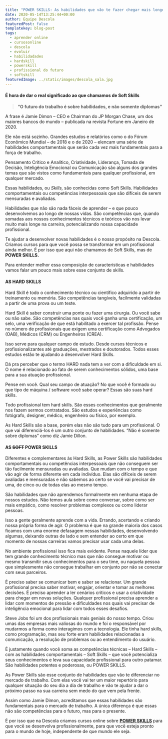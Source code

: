 ```yaml
---
title: "POWER SKILLS: As habilidades que vão te fazer chegar mais longe"
date: 2020-05-14T13:25:44+00:00
author: Equipe Descola
featuredPost: false
templatekey: blog-post
tags:
  - aprender online
  - cursosonline
  - descola
  - evoluir
  - habilidadades
  - hardskill
  - powerskill
  - profissional do futuro
  - softskill
featuredImage: ../static/images/descola_sala.jpg
---
```

#### É hora de dar o real significado ao que chamamos de Soft Skills

> **“O futuro do trabalho é sobre habilidades, e não somente diplomas”** 

A frase é Jamie Dimon – CEO e Chairman do JP Morgan Chase, um dos maiores bancos do mundo – publicada na revista Fortune em Janeiro de 2020.

Ele não está sozinho. Grandes estudos e relatórios como o do Fórum Econômico Mundial – de 2018 e o de 2020 – elencam uma série de habilidades comportamentais que serão cada vez mais fundamentais para a força de trabalho.

Pensamento Crítico e Analítico, Criatividade, Liderança, Tomada de Decisão, Inteligência Emocional ou Comunicação são alguns dos grandes temas que são vistos como fundamentais para qualquer profissional, em qualquer mercado.

Essas habilidades, ou *Skills,* são conhecidas como Soft Skills. Habilidades comportamentais ou competências interpessoais que são difíceis de serem mensuradas e avaliadas.

Habilidades que não são nada fáceis de aprender – e que pouco desenvolvemos ao longo de nossas vidas. São competências que, quando somadas aos nossos conhecimentos técnicos e teóricos vão nos levar muito mais longe na carreira, potencializando nossa capacidade profissional.

Te ajudar a desenvolver novas habilidades é o nosso propósito na Descola. Criamos cursos para que você possa se transformar em um profissional ainda melhor. É por isso que aqui não chamamos de Soft Skills, mas de **POWER SKILLS.**

Para entender melhor essa composição de características e habilidades vamos falar um pouco mais sobre esse conjunto de skills.

#### **AS HARD SKILLS**

Hard Skill é todo o conhecimento técnico ou científico adquirido a partir de treinamento ou memória. São competências tangíveis, facilmente validadas a partir de uma prova ou um teste.

Hard Skill é saber construir uma ponte ou fazer uma cirurgia. Ou você sabe ou não sabe. São competências nas quais você ganha uma certificação, um selo, uma verificação de que está habilitado a exercer tal profissão. Pense no número de profissionais que exigem uma certificação como Advogados (OAB), Médicos (CRM) ou Engenheiros (CREA).

Isso serve para qualquer campo de estudo. Desde cursos técnicos e profissionalizantes até graduações, mestrados e doutorados. Todos esses estudos estão te ajudando a desenvolver Hard Skills.

Dá pra perceber que o termo HARD nada tem a ver com a dificuldade em si. O nome é relacionado ao fato de serem conhecimentos sólidos, uma base para a sua atuação profissional.

Pense em você. Qual seu campo de atuação? No que você é formado ou que tipo de máquina / software você sabe operar? Essas são suas hard skills.

Todo profissional tem hard skills. São esses conhecimentos que geralmente nos fazem sermos contratados. São estudos e experiências como fotógrafo, designer, médico, engenheiro ou físico, por exemplo.

As Hard Skills são a base, porém elas não são tudo para um profissional. O que vai diferenciá-los é um outro conjunto de habilidades. “Não é somente sobre diplomas” como diz Jamie Dillon.

#### **AS <s>SOFT</s> POWER SKILLS**

Diferentes e complementares às Hard Skills, as Power Skills são habilidades comportamentais ou competências interpessoais que não conseguem ser tão facilmente mensuradas ou avaliadas. Que mudam com o tempo e que vão agir de forma diferente em cada indivíduo. Elas são difíceis de serem avaliadas e mensuradas e não sabemos ao certo se você vai precisar de uma, de cinco ou de todas elas ao mesmo tempo.

São habilidades que não aprendemos formalmente em nenhuma etapa de nossos estudos. Não temos aula sobre como conversar, sobre como ser mais empático, como resolver problemas complexos ou como liderar pessoas.

Isso a gente geralmente aprende com a vida. Errando, acertando e criando nossa própria forma de agir. O problema é que na grande maioria dos casos ficamos com uma enorme defasagem nessas habilidades, desenvolvendo algumas, deixando outras de lado e sem entender ao certo em que momento de nossas carreiras vamos precisar usar cada uma delas.

No ambiente profissional isso fica mais evidente. Pense naquele líder que tem grande conhecimento técnico mas que não consegue motivar ou mesmo transmitir seus conhecimentos para o seu time, ou naquela pessoa que simplesmente não consegue trabalhar em conjunto por não se conectar com seus parceiros.

É preciso saber se comunicar bem e saber se relacionar. Um grande profissional precisa saber motivar, engajar, orientar e tomar as melhores decisões. É preciso aprender a ler cenários críticos e usar a criatividade para chegar em novas soluções. Qualquer profissional precisa aprender a lidar com momentos de pressão e dificuldades nos quais vai precisar de inteligência emocional para lidar com todos esses desafios.

Steve Jobs foi um dos profissionais mais geniais do nosso tempo. Criou umas das empresas mais valiosas do mundo e foi o responsável por mudarmos a forma como interagimos com a tecnologia. Ele tinha hard skills, como programação, mas seu forte eram habilidades relacionadas a comunicação, a resolução de problemas ou ao entendimento do usuário.

É justamente quando você soma as competências técnicas – Hard Skills – com as habilidades comportamentais – Soft Skills – que você potencializa seus conhecimentos e leva sua capacidade profissional para outro patamar. São habilidades potentes e poderosas, ou POWER SKILLS.

As Power Skills são esse conjunto de habilidades que vão te diferenciar no mercado de trabalho. Com elas você vai ter um maior repertório para qualquer situação do seu dia a dia de trabalho e vão te ajudar a dar o próximo passo na sua carreira sem medo do que vem pela frente.

Assim como Jamie Dimon, acreditamos que essas habilidades são fundamentais para o mercado de trabalho. A única diferença é que essas não são competências para o futuro, mas para o presente.

É por isso que na Descola criamos cursos online sobre **[POWER SKILLS](https://www.descola.org/cursos)** para que você se desenvolva profissionalmente, para que você esteja pronto para o mundo de hoje, independente de que mundo ele seja.